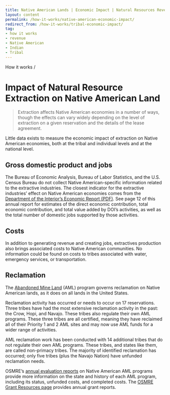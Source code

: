 ```yaml
---
title: Native American Lands | Economic Impact | Natural Resources Revenue Data
layout: content
permalink: /how-it-works/native-american-economic-impact/
redirect_from: /how-it-works/tribal-economic-impact/
tag:
- how it works
- revenue
- Native American
- Indian
- Tribal
---
```


<custom-link to="/how-it-works/" className="breadcrumb link-charlie">How it works</custom-link> /
# Impact of Natural Resource Extraction on Native American Land

> Extraction affects Native American economies in a number of ways, though the effects can vary widely depending on the level of extraction on a given reservation and the details of the lease agreement.

Little data exists to measure the economic impact of extraction on Native American economies, both at the tribal and individual levels and at the national level.

## Gross domestic product and jobs

The Bureau of Economic Analysis, Bureau of Labor Statistics, and the U.S. Census Bureau do not collect Native American-specific information related to the extractive industries. The closest indicator for the extractive industries’ effect on Native American economies comes from the [Department of the Interior’s Economic Report (PDF)](https://www.doi.gov/sites/doi.gov/files/uploads/fy_2017_econ_report_final_11_1_18.pdf). See page 12 of this annual report for estimates of the direct economic contribution, total economic contribution, and total value added by DOI’s activities, as well as the total number of domestic jobs supported by those activities.

## Costs

In addition to generating revenue and creating jobs, extractives production also brings associated costs to Native American communities. No information could be found on costs to tribes associated with water, emergency services, or transportation.

## Reclamation

The [Abandoned Mine Land](/how-it-works/aml-reclamation-program/) (AML) program governs reclamation on Native American lands, as it does on all lands in the United States.

Reclamation activity has occurred or needs to occur on 17 reservations. Three tribes have had the most extensive reclamation activity in the past: the Crow, Hopi, and Navajo. These tribes also regulate their own AML programs. These three tribes are all certified, meaning they have reclaimed all of their Priority 1 and 2 AML sites and may now use AML funds for a wider range of activities.

AML reclamation work has been conducted with 14 additional tribes that do not regulate their own AML programs. These tribes, and states like them, are called non-primacy tribes. The majority of identified reclamation has occurred; only five tribes (plus the Navajo Nation) have unfunded reclamation needs.

OSMRE’s [annual evaluation reports](https://www.odocs.osmre.gov/) on Native American AML programs provide more information on the state and history of each AML program, including its status, unfunded costs, and completed costs. The [OSMRE Grant Resources page](https://www.osmre.gov/resources/grants.shtm) provides annual grant reports.

